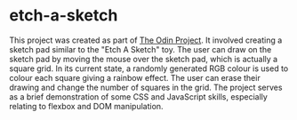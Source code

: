 # etch-a-sketch
This project was created as part of [The Odin Project](https://www.theodinproject.com/lessons/foundations-etch-a-sketch). It involved creating a sketch pad similar to the "Etch A Sketch" toy. The user can draw on the sketch pad by moving the mouse over the sketch pad, which is actually a square grid. In its current state, a randomly generated RGB colour is used to colour each square giving a rainbow effect. The user can erase their drawing and change the number of squares in the grid. The project serves as a brief demonstration of some CSS and JavaScript skills, especially relating to flexbox and DOM manipulation.